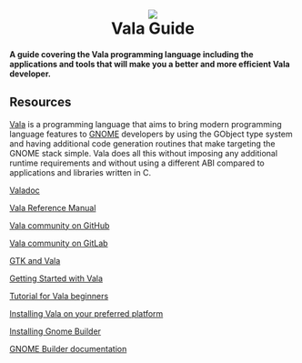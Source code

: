 <h1 align="center">
 <img src="https://user-images.githubusercontent.com/45159366/99859418-dbc7b180-2b44-11eb-9c8c-668f454169bc.png">
  <br />
 Vala Guide
</h1>

#### A guide covering the Vala programming language including the applications and tools that will make you a better and more efficient Vala developer.

## Resources

[Vala](https://wiki.gnome.org/Projects/Vala) is a programming language that aims to bring modern programming language features to [GNOME](https://www.gnome.org/) developers by using the GObject type system and having additional code generation routines that make targeting the GNOME stack simple. Vala does all this without imposing any additional runtime requirements and without using a different ABI compared to applications and libraries written in C.

[Valadoc](https://valadoc.org)

[Vala Reference Manual](https://www.vala-project.org/doc/vala/)

[Vala community on GitHub](https://github.com/vala-lang)

[Vala community on GitLab](https://salsa.debian.org/gnome-team/vala)

[GTK and Vala](https://www.gtk.org/docs/language-bindings/vala/)

[Getting Started with Vala](https://wiki.gnome.org/Projects/Vala#Getting_Started)

[Tutorial for Vala beginners](https://developer.gnome.org/gnome-devel-demos/stable/beginner.vala.html.en)

[Installing Vala on your preferred platform](https://wiki.gnome.org/Projects/Vala/ValaPlatforms)

[Installing Gnome Builder](https://valalang.com/installing-gnome-builder/)

[GNOME Builder documentation](https://builder.readthedocs.io/en/latest/)
